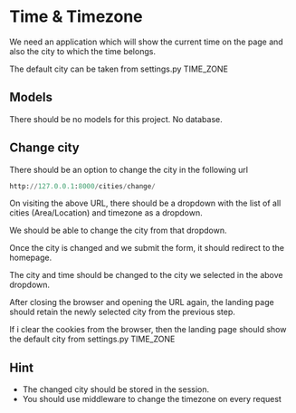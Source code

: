 # Time & Timezone

We need an application which will show the current time on the page and also the city to which the time belongs.

The default city can be taken from settings.py TIME_ZONE

## Models
There should be no models for this project. No database.

## Change city
There should be an option to change the city in the following url

```python
http://127.0.0.1:8000/cities/change/
```

On visiting the above URL, there should be a dropdown with the list of all cities (Area/Location) and timezone as a dropdown.

We should be able to change the city from that dropdown.

Once the city is changed and we submit the form, it should redirect to the homepage.

The city and time should be changed to the city we selected in the above dropdown.

After closing the browser and opening the URL again, the landing page should retain the newly selected city from the previous step.

If i clear the cookies from the browser, then the landing page should show the default city from settings.py TIME_ZONE

## Hint
- The changed city should be stored in the session.
- You should use middleware to change the timezone on every request
